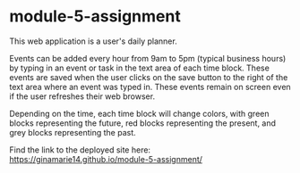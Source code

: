 # module-5-assignment

This web application is a user's daily planner.

Events can be added every hour from 9am to 5pm (typical business hours) by typing in an event or task in the text area of each time block. These events are saved when the user clicks on the save button to the right of the text area where an event was typed in. These events remain on screen even if the user refreshes their web browser.

Depending on the time, each time block will change colors, with green blocks representing the future, red blocks representing the present, and grey blocks representing the past.

Find the link to the deployed site here: https://ginamarie14.github.io/module-5-assignment/